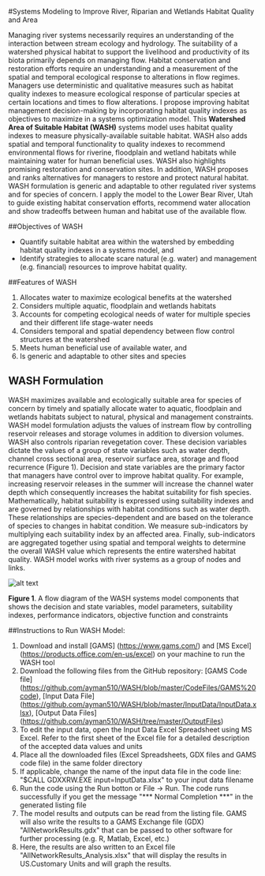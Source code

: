 #Systems Modeling to Improve River, Riparian and Wetlands Habitat Quality and Area

Managing river systems necessarily requires an understanding of the interaction between stream ecology and hydrology. The suitability of a watershed physical habitat to support the livelihood and productivity of its biota primarily depends on managing flow. Habitat conservation and restoration efforts require an understanding and a measurement of the spatial and temporal ecological response to alterations in flow regimes. Managers use deterministic and qualitative measures such as habitat quality indexes to measure ecological response of particular species at certain locations and times to flow alterations. I propose improving habitat management decision-making by incorporating habitat quality indexes as objectives to maximize in a systems optimization model. This **Watershed Area of Suitable Habitat (WASH)** systems model uses habitat quality indexes to measure physically-available suitable habitat. WASH also adds spatial and temporal functionality to quality indexes to recommend environmental flows for riverine, floodplain and wetland habitats while maintaining water for human beneficial uses. WASH also highlights promising restoration and conservation sites. In addition, WASH proposes and ranks alternatives for managers to restore and protect natural habitat. WASH formulation is generic and adaptable to other regulated river systems and for species of concern. I apply the model to the Lower Bear River, Utah to guide existing habitat conservation efforts, recommend water allocation and show tradeoffs between human and habitat use of the available flow.

##Objectives of WASH
* Quantify suitable habitat area within the watershed by embedding habitat quality indexes in a systems model, and
* Identify strategies to allocate scare natural (e.g. water) and management (e.g. financial) resources to improve habitat quality.

##Features of WASH
1. Allocates water to maximize ecological benefits at the watershed
2. Considers multiple aquatic, floodplain and wetlands habitats
3. Accounts for competing ecological needs of water for multiple species and their different life stage-water needs
4. Considers temporal and spatial dependency between flow control structures at the watershed
5. Meets human beneficial use of available water, and
6. Is generic and adaptable to other sites and species

## WASH Formulation
WASH maximizes available and ecologically suitable area for species of concern by timely and spatially allocate water to aquatic, floodplain and wetlands habitats subject to natural, physical and management constraints. WASH model formulation adjusts the values of instream flow by controlling reservoir releases and storage volumes in addition to diversion volumes. WASH also controls riparian revegetation cover. These decision variables dictate the values of a group of state variables such as water depth, channel cross sectional area, reservoir surface area, storage and flood recurrence (Figure 1). Decision and state variables are the primary factor that managers have control over to improve habitat quality. For example, increasing reservoir releases in the summer will increase the channel water depth which consequently increases the habitat suitability for fish species. Mathematically, habitat suitability is expressed using suitability indexes and are governed by relationships with habitat conditions such as water depth. These relationships are species-dependent and are based on the tolerance of species to changes in habitat condition. We measure sub-indicators by multiplying each suitability index by an affected area. Finally, sub-indicators are aggregated together using spatial and temporal weights to determine the overall WASH value which represents the entire watershed habitat quality. WASH model works with river systems as a group of nodes and links.


![alt text](http://bearriverfellows.usu.edu/wash/ModelFormulation.jpg "Model Formulation")

**Figure 1**. A flow diagram of the WASH systems model components that shows the decision and state variables, model parameters, suitability indexes, performance indicators, objective function and constraints 

##Instructions to Run WASH Model:
1. Download and install [GAMS] (https://www.gams.com/) and [MS Excel] (https://products.office.com/en-us/excel) on your machine to run the WASH tool
2. Download the following files from the GitHub repository: [GAMS Code file] (https://github.com/ayman510/WASH/blob/master/CodeFiles/GAMS%20code), [Input Data File] (https://github.com/ayman510/WASH/blob/master/InputData/InputData.xlsx), [Output Data Files] (https://github.com/ayman510/WASH/tree/master/OutputFiles)
3. To edit the input data, open the Input Data Excel Spreadsheet using MS Excel. Refer to the first sheet of the Excel file for a detailed description of the accepted data values and units
4. Place all the downloaded files (Excel Spreadsheets, GDX files and GAMS code file) in the same folder directory
4. If applicable, change the name of the input data file in the code line: "$CALL GDXXRW.EXE input=InputData.xlsx" to your input data filename
5. Run the code using the Run botton or File -> Run. The code runs successfully if you get the message "*** Normal Completion ***" in the generated listing file
6. The model results and outputs can be read from the listing file. GAMS will also write the results to a GAMS Exchange file (GDX) "AllNetworkResults.gdx" that can be passed to other software for further processing (e.g. R, Matlab, Excel, etc.)
6. Here, the results are also written to an Excel file "AllNetworkResults_Analysis.xlsx" that will display the results in US.Customary Units and will graph the results.




